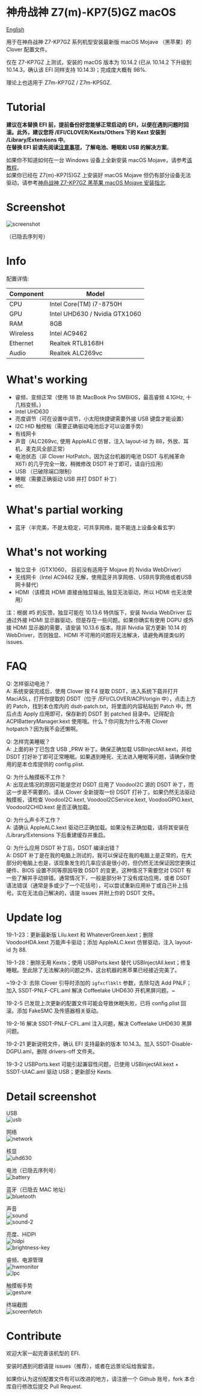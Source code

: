 # 神舟战神 Z7(m)-KP7(5)GZ macOS

[English](README-en.md)

用于在神舟战神 Z7-KP7GZ 系列机型安装最新版 macOS Mojave （黑苹果）的 Clover 配置文件。

仅在 Z7-KP7GZ 上测试，安装的 macOS 版本为 10.14.2 (已从 10.14.2 下升级到 10.14.3，确认该 EFI 同样支持 10.14.3)；完成度大概有 98%.

理论上也适用于 Z7m-KP7GZ / Z7m-KP5GZ.

# Tutorial

**建议在本替换 EFI 前，提前备份好您能够正常启动的 EFI，以便在遇到问题时回滚。此外，建议您将 /EFI/CLOVER/Kexts/Others 下的 Kext 安装到 /Library/Extensions 中**。  
**在替换 EFI 前请先阅读[注意事项](#FAQ)，了解电池、睡眠和 USB 的解决方案**。  

如果你不知道如何在一台 Windows 设备上全新安装 macOS Mojave，请参考[该教程](http://blog.daliansky.net/Lenovo-Xiaoxin-Air-13-macOS-Mojave-installation-tutorial.html)。  
如果你已经在 Z7(m)-KP7(5)GZ 上安装好 macOS Mojave 但仍有部分设备无法驱动，请参考[神舟战神 Z7-KP7GZ 黑苹果 macOS Mojave 安装指北](https://kirainmoe.com/blog/post/guide-on-hasee-z7-kp7gz-hackintosh-macos-mojave/).

# Screenshot

![screenshot](https://wx1.sinaimg.cn/large/9f1137b1gy1g0fim4a7ezj21770oan6a.jpg)

（已隐去序列号）

# Info

配置详情:

| Component | Model |
|--|--|
| CPU | Intel Core(TM) i7-8750H | 
| GPU | Intel UHD630 / Nvidia GTX1060
| RAM | 8GB |
| Wireless | Intel AC9462 |
| Ethernet | Realtek RTL8168H |
| Audio | Realtek ALC269vc |

# What's working

- 睿频、变频正常（使用 18 款 MacBook Pro SMBIOS，最高睿频 4.1GHz, 十几档变频。）
- Intel UHD630
- 亮度调节（可在设置中调节，小太阳快捷键需要外接 USB 键盘才能设置）
- I2C HID 触控板（需要正确驱动电池后才可以设置手势）
- 有线网卡
- 声音（ALC269vc, 使用 AppleALC 仿冒，注入 layout-id 为 88，外放、耳机、麦克风全部正常）
- 电池状态（非 Clover HotPatch，因为这台机器的电池 DSDT 与机械革命 X6Ti 的几乎完全一致，稍微修改 DSDT 补丁即可，请自行应用）
- USB （已破除端口限制）
- 睡眠（需要正确驱动 USB 并打 DSDT 补丁）
- etc.

# What's partial working

- 蓝牙（半完美，不是太稳定，可共享网络，能不能连上设备全看玄学）

# What's not working

- 独立显卡（GTX1060， 目前没有适用于 Mojave 的 Nvidia WebDriver）
- 无线网卡（Intel AC9462 无解，使用蓝牙共享网络、USB共享网络或者USB网卡替代）
- HDMI（该模具 HDMI 直接由独显输出, 独显无法驱动，所以 HDMI 也无法使用）

注：根据 #5 的反馈，独显可能在 10.13.6 特供版下，安装 Nvidia WebDriver 后通过外接 HDMI 显示器驱动，但是存在一些问题。如果你确实有使用 DGPU 或外接 HDMI 显示器的需要，请安装 10.13.6 版本。除非 Nvidia 官方更新 10.14 的 WebDriver，否则独显、HDMI 不可用的问题将无法解决，请避免再提类似的 issues.

# FAQ

Q: 怎样驱动电池？  
A: 系统安装完成后，使用 Clover 按 F4 提取 DSDT，进入系统下载并打开 MaciASL，打开你提取的 DSDT（位于 /EFI/CLOVER/ACPI/origin 中），点击上方的 Patch，找到本仓库内的 dsdt-patch.txt，将里面的内容粘贴到 Patch 中，然后点击 Apply 应用即可，保存新的 DSDT 到 patched 目录中。记得配合 ACPIBatteryManager.kext 使用哦。什么？你问我为什么不用 Clover hotpatch？因为我不会还懒啊。  

Q: 怎样完美睡眠？  
A: 上面的补丁已包含 USB _PRW 补丁。确保正确加载 USBInjectAll.kext，并给 DSDT 打好补丁即可正常睡眠。如果遇到睡死、无法进入睡眠等问题，请确保你使用的是本仓库提供的 config.plist.    

Q: 为什么触摸板不工作？  
A: 出现此情况的原因可能是您对 DSDT 应用了 VoodooI2C 源的 DSDT 补丁，而这一步是不需要的。请从 Clover 全新提取一份 DSDT 打补丁。如果仍然无法驱动触摸板，请检查 VoodooI2C.kext, VoodooI2CService.kext, VoodooGPIO.kext, VoodooI2CHID.kext 是否正确加载。

Q: 为什么声卡不工作？  
A: 请确认 AppleALC.kext 驱动已正确加载。如果没有正确加载，请将其安装在 /Library/Extensions 下后重建缓存并重启。  

Q: 为什么应用 DSDT 补丁后，DSDT 编译出错？  
A: DSDT 补丁是在我的电脑上测试的，我可以保证在我的电脑上是正常的，在大部分的电脑上也是，该现象发生的几率应该是很小的，但仍然无法保证因您更换过硬件、BIOS 设置不同等原因导致 DSDT 的变更。这种情况下需要您对 DSDT 有一些了解并手动排错。通常情况下，一般是部分补丁没有成功应用，或者 DSDT 语法错误（通常是多或少了一个花括号），可以尝试重新应用补丁或自己补上括号。实在无法自己解决的，请提 issues 并附上你的 DSDT 文件。    



# Update log

19-1-23：更新最新版 Lilu.kext 和 WhateverGreen.kext；删除 VoodooHDA.kext 万能声卡驱动；添加 AppleALC.kext 仿冒驱动，注入 layout-id 为 88.

19-1-28：删除无用 Kexts；使用 USBPorts.kext 替代 USBInjectAll.kext；修复睡眠。至此除了无法解决的问题之外，这台机器的黑苹果已经接近完美了。

~19-2-3: 去除 Clover 引导时添加的 `igfxcflbklt` 参数，去除勾选 Add PNLF；加入 SSDT-PNLF-CFL.aml 解决 Coffeelake UHD630 开机黑屏问题。~ 

19-2-5 已发现上次更新的配置文件可能会导致休眠失败，已将 config.plist 回滚。添加 FakeSMC 及传感器相关驱动。

19-2-16 解决 SSDT-PNLF-CFL.aml 注入问题，解决 Coffeelake UHD630 黑屏问题。

19-2-21 更新说明文件，确认 EFI 支持最新的版本 10.14.3。加入 SSDT-Disable-DGPU.aml，删除 drivers-off 文件夹。

19-3-2 USBPorts.kext 可能引起兼容性问题，已使用 USBInjectAll.kext + SSDT-UIAC.aml 驱动 USB；更新部分 Kexts.

# Detail screenshot

USB  
![usb](https://ws2.sinaimg.cn/large/9f1137b1gy1g0fimkywrfj20gv0bp3zn.jpg)

网络  
![network](https://wx3.sinaimg.cn/large/9f1137b1gy1g0finlomxaj20gv0bpaap.jpg)

核显  
![uhd630](https://ws1.sinaimg.cn/large/9f1137b1gy1g0fipr3magj20gv0bpjs9.jpg)

电池（已隐去序列号）  
![battery](https://wx3.sinaimg.cn/large/9f1137b1gy1g0fiq7gu9ej20gv0bpwfl.jpg)

蓝牙（已隐去 MAC 地址）  
![bluetooth](https://ws4.sinaimg.cn/large/9f1137b1gy1g0fiqm7c70j20gv0bpdh4.jpg)

声音  
![sound](https://wx2.sinaimg.cn/large/9f1137b1gy1g0fir5cqzmj20gv0bp751.jpg)  
![sound-2](https://ws3.sinaimg.cn/large/9f1137b1gy1g0firigeyhj20f00b7t95.jpg)  

亮度、HiDPI  
![hidpi](https://wx3.sinaimg.cn/large/9f1137b1gy1g0firynbysj21770oa477.jpg)  
![brightness-key](https://ws2.sinaimg.cn/large/9f1137b1gy1g0fisj7r1kj206j0660sx.jpg)  

睿频、电源管理  
![hwmonitor](https://wx3.sinaimg.cn/large/9f1137b1gy1g0fisxsg8jj206m0c3wf8.jpg)  
![lpc](https://wx2.sinaimg.cn/large/9f1137b1gy1g0fitafzljj20f00a1gm4.jpg)  

触摸板手势  
![gesture](https://wx4.sinaimg.cn/large/9f1137b1gy1g0fitjrcoqj20f00bk75e.jpg)  

终端截图  
![screenfetch](https://wx1.sinaimg.cn/large/9f1137b1gy1g0fitwobg3j20d5087my0.jpg)

# Contribute

欢迎大家一起完善该机型的 EFI. 

安装时遇到问题请提 issues（推荐），或者在远景论坛给我留言。

如果你认为这份配置文件有可以改进的地方，请注册一个 Github 账号，fork 本仓库自行修改后提交 Pull Request.